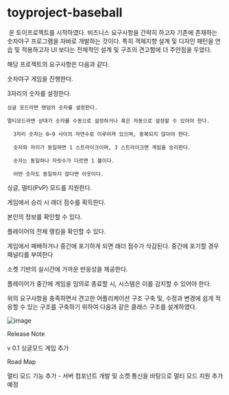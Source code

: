 # toyproject-baseball
﻿
운 토이프로젝트를 시작하였다. 비즈니스 요구사항을 간략히 하고자 기존에 존재하는 숫자야구 프로그램을 자바로 개발하는 것이다. 특히 객체지향 설계 및 디자인 패턴을 연습 및 적용하고자 UI 보다는 전체적인 설계 및 구조의 견고함에 더 주안점을 두었다.


해당 프로젝트의 요구사항은 다음과 같다.


숫자야구 게임을 진행한다.

  3자리의 숫자를 설정한다.

    싱글 모드라면 랜덤의 숫자를 설정한다.

    멀티모드라면 상대가 숫자를 수동으로 설정하거나 혹은 자동으로 설정할 수 있어야 한다.

      3자리 숫자는 0~9 사이의 자연수로 이루어져 있으며, 중복되지 않아야 한다.

      숫자와 자리가 동일하면 1 스트라이크이며, 3 스트라이크면 게임을 승리한다.

      숫자는 동일하나 자릿수가 다르면 1 볼이다.

      어떤 숫자도 동일하지 않다면 아웃이다.

  싱글, 멀티(PvP) 모드를 지원한다.

  게임에서 승리 시 래더 점수를 획득한다.

  본인의 정보를 확인할 수 있다.

  플레이어의 전체 랭킹을 확인할 수 있다.

  게임에서 패배하거나 중간에 포기하게 되면 래더 점수가 삭감된다. 중간에 포기할 경우 패널티를 부여한다

  소켓 기반의 실시간에 가까운 반응성을 제공한다.

  플레이어가 중간에 게임을 임의로 종료할 시, 시스템은 이를 감지할 수 있어야 한다.


  위의 요구사항을 충족하면서 견고한 어플리케이션 구조 구축 및, 수정과 변경에 쉽게 적응할 수 있는 구조를 구축하기 위하여 다음과 같은 클래스 구조를 설계하였다.

![image](https://github.com/lookhkh/toyproject-baseball/assets/62491156/88ed634d-5ce9-46bc-b2da-cf0e5c2746a4)




Release Note


v 0.1 싱글모드 게임 추가



Road Map


멀티 모드 기능 추가 - 서버 컴포넌트 개발 및 소켓 통신을 바탕으로 멀티 모드 지원 추가 예정

﻿
